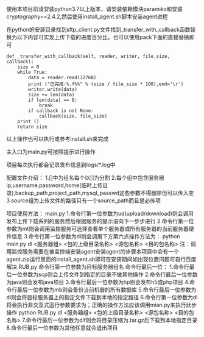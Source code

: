 使用本项目前请安装python3.7以上版本，请安装依赖模块paramiko和安装cryptography==2.4.2,然后使用install_agent.sh脚本安装agent进程

在python的安装目录找到sftp_client.py文件找到_transfer_with_callback函数替换为以下内容可实现上传下载的进度百分比，也可以使用pack下面的直接替换即可

    def _transfer_with_callback(self, reader, writer, file_size, callback):
        size = 0
        while True:
            data = reader.read(32768)
            print ("已完成:%.f%%" % (size / file_size * 100),end='\r')
            writer.write(data)
            size += len(data)
            if len(data) == 0:
                break
            if callback is not None:
                callback(size, file_size)
        print ()
        return size


以上操作也可以执行或参考install.sh来完成

主入口为main.py可按照提示进行操作

项目每次执行都会记录发布信息到logs/*.log中

配置文件介绍：
1.[]中为组名每个以[]为分割
2.每个组中包含服务器ip,username,password,home(临时上传目录),backup_path,project_path,mysql_passwd这些参数不得删除但可以传入空
3.source组为上传文件的路径只有一个source_path而且是必传项

项目使用方法：
main.py
1.命令行第一位参数为ud(upload/download)则会调用发布上传下载系列的服务然后根据服务的提示语向下一步步进行
2.命令行第一位参数为mt则会调用监控服务可选择查看单个服务器或所有服务器的当前服务器硬件信息
3.命令行第一位参数为dl则会调用下方第六点操作方法为：
python main.py dl <服务器组> <包的上级目录名称> <源包名称> <目的包名称>
注：调用监控服务需要在被监控端安装agent安装agent的步骤本项目中会有一个agent.zip运行里面的install_agent.sh即可在安装期间如出现位置问题可自行百度解决
RUB.py
命令行第一位参数为目标服务器组名
命令行最后一位：
1.命令行最后一位参数为scp则会上传文件到指定的目录不做其他操作
2.命令行最后一位参数为java则会发布java项目
3.命令行最后一位参数为hp则会发布h5或php项目
4.命令行最后一位参数为mb则会备份当前机器的所有数据库
5.命令行最后一位参数为dl则会将目标服务器上的指定文件下载到本地的指定路径
6.命令行第一位参数为dl将会执行非交互式运行参数要求为；正确的操作方法应该调用mian.py来执行此步操作
python RUB.py dl <服务器组> <包的上级目录名称> <源包名称> <目的包名称>
7.命令行最后一位参数为dlf则会将目录压缩为.tar.gz后下载到本地指定目录
8.命令行最后一位参数为其他任意就会退出项目
